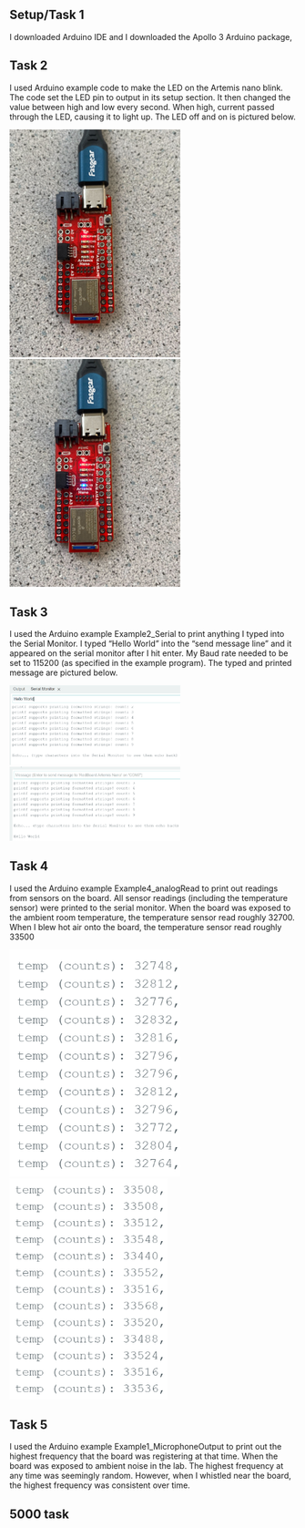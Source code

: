 ## Setup/Task 1
I downloaded Arduino IDE and I downloaded the Apollo 3 Arduino package, 

## Task 2
I used Arduino example code to make the LED on the Artemis nano blink. The code set the LED pin to output in its setup section. It then changed the value between high and low every second. When high, current passed through the LED, causing it to light up. The LED off and on is pictured below. 

<img src="LED off.jpg" class="img-responsive" alt="" width= 300> <img src="LED on.jpg" class="img-responsive" alt="" width=300>

## Task 3
I used the Arduino example Example2_Serial to print anything I typed into the Serial Monitor. I typed “Hello World” into the “send message line” and it appeared on the serial monitor after I hit enter. My Baud rate needed to be set to 115200 (as specified in the example program). The typed and printed message are pictured below.

<img src="Serial Message.PNG" class="img-responsive" alt="" width= 300> <img src="Serial Message 2.PNG" class="img-responsive" alt="" width=300>

## Task 4
I used the Arduino example Example4_analogRead to print out readings from sensors on the board. All sensor readings (including the temperature sensor) were printed to the serial monitor. When the board was exposed to the ambient room temperature, the temperature sensor read roughly 32700. When I blew hot air onto the board, the temperature sensor read roughly 33500

<img src="Temps 1.PNG" class="img-responsive" alt="" width= 300> <img src="Temps 2.PNG" class="img-responsive" alt="" width=278>


## Task 5
I used the Arduino example Example1_MicrophoneOutput to print out the highest frequency that the board was registering at that time. When the board was exposed to ambient noise in the lab. The highest frequency at any time was seemingly random. However, when I whistled near the board, the highest frequency was consistent over time. 



## 5000 task 
